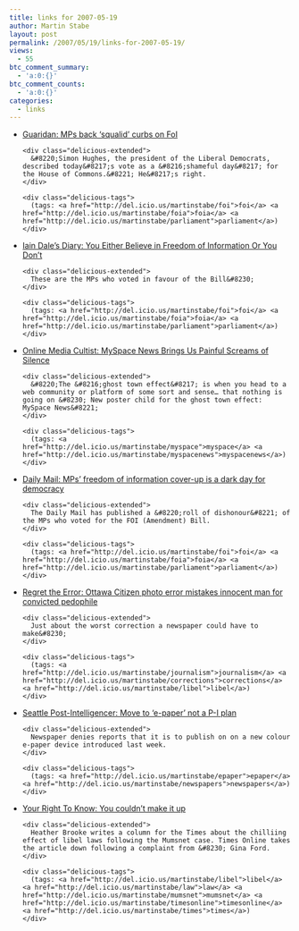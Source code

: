 ```yaml
---
title: links for 2007-05-19
author: Martin Stabe
layout: post
permalink: /2007/05/19/links-for-2007-05-19/
views:
  - 55
btc_comment_summary:
  - 'a:0:{}'
btc_comment_counts:
  - 'a:0:{}'
categories:
  - links
---
```

<ul class="delicious">
  <li>
    <div class="delicious-link">
      <a href="http://politics.guardian.co.uk/foi/story/0,,2082846,00.html">Guaridan: MPs back &#8216;squalid&#8217; curbs on FoI</a>
    </div>
    
    <div class="delicious-extended">
      &#8220;Simon Hughes, the president of the Liberal Democrats, described today&#8217;s vote as a &#8216;shameful day&#8217; for the House of Commons.&#8221; He&#8217;s right.
    </div>
    
    <div class="delicious-tags">
      (tags: <a href="http://del.icio.us/martinstabe/foi">foi</a> <a href="http://del.icio.us/martinstabe/foia">foia</a> <a href="http://del.icio.us/martinstabe/parliament">parliament</a>)
    </div>
  </li>
  
  <li>
    <div class="delicious-link">
      <a href="http://iaindale.blogspot.com/2007/05/you-either-believe-in-freedom-of.html">Iain Dale&#8217;s Diary: You Either Believe in Freedom of Information Or You Don&#8217;t</a>
    </div>
    
    <div class="delicious-extended">
      These are the MPs who voted in favour of the Bill&#8230;
    </div>
    
    <div class="delicious-tags">
      (tags: <a href="http://del.icio.us/martinstabe/foi">foi</a> <a href="http://del.icio.us/martinstabe/foia">foia</a> <a href="http://del.icio.us/martinstabe/parliament">parliament</a>)
    </div>
  </li>
  
  <li>
    <div class="delicious-link">
      <a href="http://onlinemediacultist.com/2007/05/15/myspace-news-brings-us-painful-screams-of-silence/">Online Media Cultist: MySpace News Brings Us Painful Screams of Silence</a>
    </div>
    
    <div class="delicious-extended">
      &#8220;The &#8216;ghost town effect&#8217; is when you head to a web community or platform of some sort and sense… that nothing is going on &#8230; New poster child for the ghost town effect: MySpace News&#8221;
    </div>
    
    <div class="delicious-tags">
      (tags: <a href="http://del.icio.us/martinstabe/myspace">myspace</a> <a href="http://del.icio.us/martinstabe/myspacenews">myspacenews</a>)
    </div>
  </li>
  
  <li>
    <div class="delicious-link">
      <a href="http://www.dailymail.co.uk/pages/live/articles/news/news.html?in_article_id=455877&#038;in_page_id=1770">Daily Mail: MPs&#8217; freedom of information cover-up is a dark day for democracy</a>
    </div>
    
    <div class="delicious-extended">
      The Daily Mail has published a &#8220;roll of dishonour&#8221; of the MPs who voted for the FOI (Amendment) Bill.
    </div>
    
    <div class="delicious-tags">
      (tags: <a href="http://del.icio.us/martinstabe/foi">foi</a> <a href="http://del.icio.us/martinstabe/foia">foia</a> <a href="http://del.icio.us/martinstabe/parliament">parliament</a>)
    </div>
  </li>
  
  <li>
    <div class="delicious-link">
      <a href="http://www.regrettheerror.com/2007/05/citizen.html">Regret the Error: Ottawa Citizen photo error mistakes innocent man for convicted pedophile</a>
    </div>
    
    <div class="delicious-extended">
      Just about the worst correction a newspaper could have to make&#8230;
    </div>
    
    <div class="delicious-tags">
      (tags: <a href="http://del.icio.us/martinstabe/journalism">journalism</a> <a href="http://del.icio.us/martinstabe/corrections">corrections</a> <a href="http://del.icio.us/martinstabe/libel">libel</a>)
    </div>
  </li>
  
  <li>
    <div class="delicious-link">
      <a href="http://seattlepi.nwsource.com/business/316328_epaper19.html">Seattle Post-Intelligencer: Move to &#8216;e-paper&#8217; not a P-I plan</a>
    </div>
    
    <div class="delicious-extended">
      Newspaper denies reports that it is to publish on on a new colour e-paper device introduced last week.
    </div>
    
    <div class="delicious-tags">
      (tags: <a href="http://del.icio.us/martinstabe/epaper">epaper</a> <a href="http://del.icio.us/martinstabe/newspapers">newspapers</a>)
    </div>
  </li>
  
  <li>
    <div class="delicious-link">
      <a href="http://www.yrtk.org/2007/you-couldnt-make-it-up/">Your Right To Know: You couldn’t make it up</a>
    </div>
    
    <div class="delicious-extended">
      Heather Brooke writes a column for the Times about the chilliing effect of libel laws following the Mumsnet case. Times Online takes the article down following a complaint from &#8230; Gina Ford.
    </div>
    
    <div class="delicious-tags">
      (tags: <a href="http://del.icio.us/martinstabe/libel">libel</a> <a href="http://del.icio.us/martinstabe/law">law</a> <a href="http://del.icio.us/martinstabe/mumsnet">mumsnet</a> <a href="http://del.icio.us/martinstabe/timesonline">timesonline</a> <a href="http://del.icio.us/martinstabe/times">times</a>)
    </div>
  </li>
</ul>